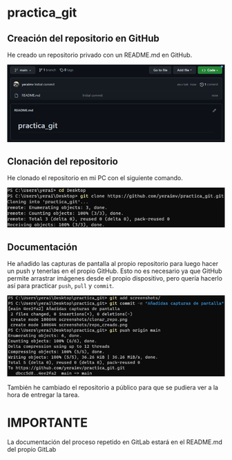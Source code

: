 # practica_git

## Creación del repositorio en GitHub
He creado un repositorio privado con un README.md en GitHub.

![repo_creado](https://github.com/yeraimv/practica_git/blob/main/screenshots/repo_creado.png)

## Clonación del repositorio
He clonado el repositorio en mi PC con el siguiente comando.

![clonar_repo.png](https://github.com/yeraimv/practica_git/blob/main/screenshots/clonar_repo.png?raw=true)

## Documentación
He añadido las capturas de pantalla al propio repositorio para luego hacer un push y tenerlas en el propio GitHub.
Esto no es necesario ya que GitHub permite arrastrar imágenes desde el propio dispositivo, pero quería hacerlo así
para practicar `push`, `pull` y `commit`.

![add_screenshots.png](https://github.com/yeraimv/practica_git/blob/main/screenshots/add_screenshots.png?raw=true)

También he cambiado el repositorio a público para que se pudiera ver a la hora de entregar la tarea.

# IMPORTANTE
La documentación del proceso repetido en GitLab estará en el README.md del propio GitLab
